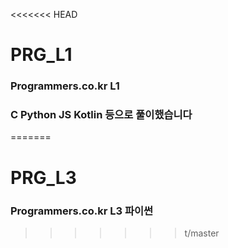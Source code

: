 <<<<<<< HEAD
# PRG_L1

### Programmers.co.kr L1
### C Python JS Kotlin 등으로 풀이했습니다
=======
# PRG_L3

### Programmers.co.kr L3 파이썬
>>>>>>> t/master
